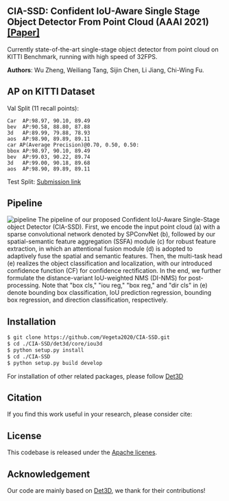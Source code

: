 ## CIA-SSD: Confident IoU-Aware Single Stage Object Detector From Point Cloud (AAAI 2021) [[Paper]](https://github.com/poodarchu/det3d) 

Currently state-of-the-art single-stage object detector from point cloud on KITTI Benchmark, running with high speed of 32FPS.

**Authors**: Wu Zheng, Weiliang Tang, Sijin Chen, Li Jiang, Chi-Wing Fu.

## AP on KITTI Dataset

Val Split (11 recall points):
```
Car  AP:98.97, 90.10, 89.49
bev  AP:90.58, 88.80, 87.88
3d   AP:89.99, 79.88, 78.93
aos  AP:98.90, 89.89, 89.11
car AP(Average Precision)@0.70, 0.50, 0.50:
bbox AP:98.97, 90.10, 89.49
bev  AP:99.03, 90.22, 89.74
3d   AP:99.00, 90.18, 89.68
aos  AP:98.90, 89.89, 89.11
```

Test Split: [Submission link](http://www.cvlibs.net/datasets/kitti/eval_object_detail.php?&result=b4e17f75f5baa917c4f250e832aace71682c3a84)

## Pipeline

![pipeline](https://github.com/Vegeta2020/CIA-SSD/blob/master/pictures/pipeline.png)
The pipeline of our proposed Confident IoU-Aware Single-Stage object Detector (CIA-SSD). First, we encode the input point cloud (a) with a sparse convolutional network denoted by SPConvNet (b), followed by our spatial-semantic feature aggregation (SSFA) module (c) for robust feature extraction, in which an attentional fusion module (d) is adopted to adaptively fuse the spatial and semantic features. Then, the multi-task head (e) realizes the object classification and localization, with our introduced confidence function (CF) for confidence rectification. In the end, we further formulate the distance-variant IoU-weighted NMS (DI-NMS) for post-processing. Note that "box cls," "iou reg," "box reg," and "dir cls" in (e) denote bounding box classification, IoU prediction regression, bounding box regression, and direction classification, respectively.

## Installation

```bash
$ git clone https://github.com/Vegeta2020/CIA-SSD.git
$ cd ./CIA-SSD/det3d/core/iou3d
$ python setup.py install
$ cd ./CIA-SSD
$ python setup.py build develop
```
For installation of other related packages, please follow [Det3D](https://github.com/poodarchu/Det3D/blob/master/INSTALLATION.md)

## Citation
If you find this work useful in your research, please consider cite:

## License
This codebase is released under the [Apache licenes](LICENES).

## Acknowledgement
Our code are mainly based on [Det3D](https://github.com/poodarchu/det3d), we thank for their contributions!